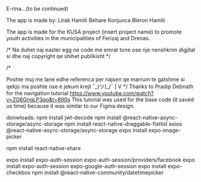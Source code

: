 E-rina...(to be continued)

The app is made by:
Lirak Hamiti
Behare Konjuvca
Bleron Hamiti

The app is made for the KUSA project (insert project name) to promote youth activities in the municipalities of Ferizaj and Drenas.


/* Na duhet naj easter egg ne code me emrat tone ose nje nenshkrim digjital si dhe naj copyright qe shihet publikisht */


/*

Poshte muj me lane edhe referenca per najsen qe marrum te gatshme 
si qekjo ma poshte ose e jekum krejt ¯\_(ツ)_/¯ 
      |
      V              */
Thanks to Pradip Debnath for the navigation tutorial https://www.youtube.com/watch?v=ZG6GngLP3qo&t=890s
This tutorial was used for the base code (it saved us time) because it was similar to our Figma design.


donwloads:
npm install jwt-decode
npm install @react-native-async-storage/async-storage
npm install react-native-draggable-flatlist axios @react-native-async-storage/async-storage
expo install expo-image-picker

npm install react-native-share

expo install expo-auth-session expo-auth-session/providers/facebook
expo install expo-auth-session expo-google-auth-session
expo install expo-checkbox
npm install @react-native-community/datetimepicker


